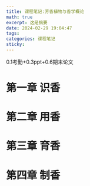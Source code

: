 ```yaml
---
title: 课程笔记:芳香植物与香学概论
math: true
excerpt: 这是摘要
date: 2024-02-29 19:04:47
tags: 
categories: 课程笔记
sticky:
---
```

0.1考勤+0.3ppt+0.6期末论文

# 第一章 识香

# 第二章 用香

# 第三章 育香

# 第四章 制香






































